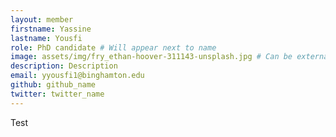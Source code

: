 ```yaml
---
layout: member
firstname: Yassine
lastname: Yousfi
role: PhD candidate # Will appear next to name
image: assets/img/fry_ethan-hoover-311143-unsplash.jpg # Can be external link
description: Description
email: yyousfi1@binghamton.edu
github: github_name
twitter: twitter_name
---
```



Test